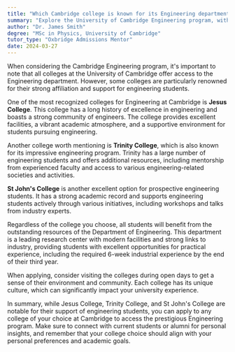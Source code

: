 ```yaml
---
title: "Which Cambridge college is known for its Engineering department?"
summary: "Explore the University of Cambridge Engineering program, with top colleges like Jesus, Trinity, and St John's offering strong support and resources for students."
author: "Dr. James Smith"
degree: "MSc in Physics, University of Cambridge"
tutor_type: "Oxbridge Admissions Mentor"
date: 2024-03-27
---
```


When considering the Cambridge Engineering program, it's important to note that all colleges at the University of Cambridge offer access to the Engineering department. However, some colleges are particularly renowned for their strong affiliation and support for engineering students.

One of the most recognized colleges for Engineering at Cambridge is **Jesus College**. This college has a long history of excellence in engineering and boasts a strong community of engineers. The college provides excellent facilities, a vibrant academic atmosphere, and a supportive environment for students pursuing engineering.

Another college worth mentioning is **Trinity College**, which is also known for its impressive engineering program. Trinity has a large number of engineering students and offers additional resources, including mentorship from experienced faculty and access to various engineering-related societies and activities.

**St John's College** is another excellent option for prospective engineering students. It has a strong academic record and supports engineering students actively through various initiatives, including workshops and talks from industry experts.

Regardless of the college you choose, all students will benefit from the outstanding resources of the Department of Engineering. This department is a leading research center with modern facilities and strong links to industry, providing students with excellent opportunities for practical experience, including the required 6-week industrial experience by the end of their third year.

When applying, consider visiting the colleges during open days to get a sense of their environment and community. Each college has its unique culture, which can significantly impact your university experience. 

In summary, while Jesus College, Trinity College, and St John's College are notable for their support of engineering students, you can apply to any college of your choice at Cambridge to access the prestigious Engineering program. Make sure to connect with current students or alumni for personal insights, and remember that your college choice should align with your personal preferences and academic goals.
    